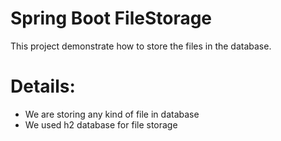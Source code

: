 # Spring Boot FileStorage

This project demonstrate how to store the files in the database.

# Details:
- We are storing any kind of file in database
- We used h2 database for file storage